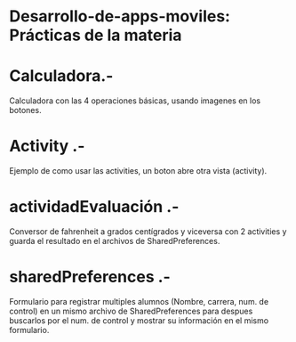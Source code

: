 # Desarrollo-de-apps-moviles: Prácticas de la materia

# Calculadora.-
Calculadora con las 4 operaciones básicas, usando imagenes en los botones.

# Activity .-
Ejemplo de como usar las activities, un boton abre otra vista (activity).

# actividadEvaluación .-
Conversor de fahrenheit a grados centígrados y viceversa con 2 activities y guarda el resultado en el archivos de SharedPreferences.

# sharedPreferences .-
Formulario para registrar multiples alumnos (Nombre, carrera, num. de control) en un mismo archivo de SharedPreferences para despues buscarlos por el num. de control y mostrar su información en el mismo formulario.
